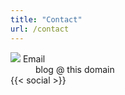 ```yaml
---
title: "Contact"
url: /contact
---
```


<dl>
    <dt><img src="/images/logo/email.svg" /> Email</dt>
    <dd>blog @ this domain</dd>
{{< social >}}
</dl>

